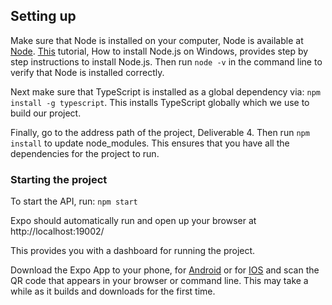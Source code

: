 ## Setting up

Make sure that Node is installed on your computer, Node is available at [Node](https://nodejs.org/en/). [This](https://www.guru99.com/download-install-node-js.html) tutorial, How to install Node.js on Windows, provides step by step instructions to install Node.js. Then run `node -v` in the command line to verify that Node is installed correctly.

Next make sure that TypeScript is installed as a global dependency via: `npm install -g typescript`. This installs TypeScript globally which we use to build our project. 

Finally, go to the address path of the project, Deliverable 4. Then run `npm install` to update node_modules. This ensures that you have all the dependencies for the project to run.

### Starting the project
To start the API, run: `npm start`  

Expo should automatically run and open up your browser at http://localhost:19002/

This provides you with a dashboard for running the project. 

Download the Expo App to your phone, for [Android](https://play.google.com/store/apps/details?id=host.exp.exponent&referrer=www) or for [IOS](https://apps.apple.com/app/apple-store/id982107779) and scan the QR code that appears in your browser or command line. This may take a while as it builds and downloads for the first time.

